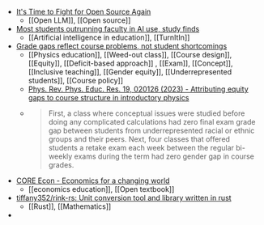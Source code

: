 - [It's Time to Fight for Open Source Again](https://danieljeffries.substack.com/p/its-time-to-fight-for-open-source)
	- [[Open LLM]], [[Open source]]
- [Most students outrunning faculty in AI use, study finds](https://www.insidehighered.com/news/tech-innovation/artificial-intelligence/2023/10/31/most-students-outrunning-faculty-ai-use?mc_cid=7afe5e937b&mc_eid=6731fd9c03)
	- [[Artificial intelligence in education]], [[TurnItIn]]
- [Grade gaps reflect course problems, not student shortcomings](https://www.insidehighered.com/news/diversity/race-ethnicity/2023/09/25/grade-gaps-reflect-course-problems-not-student)
	- [[Physics education]], [[Weed-out class]], [[Course design]], [[Equity]], [[Deficit-based approach]] , [[Exam]], [[Concept]], [[Inclusive teaching]], [[Gender equity]], [[Underrepresented students]], [[Course policy]]
	- [Phys. Rev. Phys. Educ. Res. 19, 020126 (2023)  -  Attributing equity gaps to course structure in introductory physics](https://journals.aps.org/prper/abstract/10.1103/PhysRevPhysEducRes.19.020126)
	- >First, a class where conceptual issues were studied before doing any complicated calculations had zero final exam grade gap between students from underrepresented racial or ethnic groups and their peers. Next, four classes that offered students a retake exam each week between the regular bi-weekly exams during the term had zero gender gap in course grades.
- [CORE Econ - Economics for a changing world](https://www.core-econ.org/)
	- [[economics education]], [[Open textbook]]
- [tiffany352/rink-rs: Unit conversion tool and library written in rust](https://github.com/tiffany352/rink-rs/)
	- [[Rust]], [[Mathematics]]
-